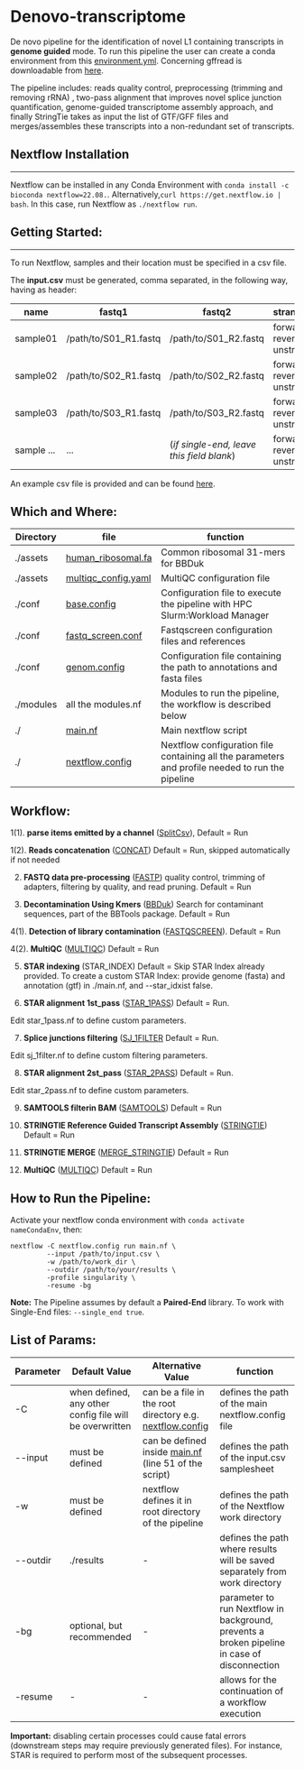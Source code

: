 # Denovo-transcriptome

De novo pipeline for the identification of novel L1 containing transcripts in **genome guided** mode. To run this pipeline the user can create a conda environment from this [environment.yml](https://github.com/Hadi90Eidgah/Denovo-transcript-reconstruction/blob/main/environment.yaml).
Concerning gffread is downloadable from [here](https://github.com/gpertea/gffread).

The pipeline includes: reads quality control, preprocessing (trimming and removing rRNA) , two-pass alignment that improves novel splice junction quantification, genome-guided transcriptome assembly approach, and finally StringTie takes as input the list of GTF/GFF files and merges/assembles these transcripts into a non-redundant set of transcripts.

## Nextflow Installation
---
Nextflow can be installed in any Conda Environment with `conda install -c bioconda nextflow=22.08.`.
Alternatively,`curl https://get.nextflow.io | bash`. In this case, run Nextflow as `./nextflow run`.

## Getting Started:
---
To run Nextflow, samples and their location must be specified in a csv file. 

The **input.csv** must be generated, comma separated, in the following way, having as header:

| name | fastq1 | fastq2 | strandedness|
| ---- | ------ | ------ | ------------|
| sample01 | /path/to/S01_R1.fastq |/path/to/S01_R2.fastq|forward / reverse / unstranded|
| sample02 | /path/to/S02_R1.fastq |/path/to/S02_R2.fastq|forward / reverse / unstranded|
| sample03 | /path/to/S03_R1.fastq |/path/to/S03_R2.fastq|forward / reverse / unstranded|
| sample ... | ... |(*if single-end, leave this field blank*)|forward / reverse / unstranded|

An example csv file is provided and can be found [here](https://github.com/Hadi90Eidgah/Gene-Expression-Analysis/blob/main/input.csv).

## Which and Where:

| Directory    | file  | function  |
| ------------- |-------------| -----|
| ./assets      | [human_ribosomal.fa](https://github.com/Hadi90Eidgah/Gene-Expression-Analysis/blob/main/assets/human_ribosomal.fa) | Common ribosomal 31-mers for BBDuk |
| ./assets      | [multiqc_config.yaml](https://github.com/Hadi90Eidgah/Gene-Expression-Analysis/blob/main/assets/multiqc_config.yaml)    |MultiQC configuration file|
| ./conf | [base.config](https://github.com/Hadi90Eidgah/Gene-Expression-Analysis/blob/main/conf/base.config)     |    Configuration file to execute the pipeline with HPC Slurm:Workload Manager  |
| ./conf | [fastq_screen.conf](https://github.com/Hadi90Eidgah/Gene-Expression-Analysis/blob/main/conf/fastq_screen.config)| Fastqscreen configuration files and references |
| ./conf | [genom.config](https://github.com/Hadi90Eidgah/Denovo-transcript-reconstruction/blob/main/conf/genomes.config) | Configuration file containing the path to annotations and fasta files
| ./modules | all the modules.nf | Modules to run the pipeline, the workflow is described below |
|./ | [main.nf](https://github.com/Hadi90Eidgah/Denovo-transcript-reconstruction/blob/main/main.nf) | Main nextflow script
| ./ | [nextflow.config](https://github.com/Hadi90Eidgah/Denovo-transcript-reconstruction/blob/main/nextflow.config) | Nextflow configuration file containing all the parameters and profile needed to run the pipeline



## Workflow:
1(1). **parse items emitted by a channel** ([SplitCsv](https://github.com/Hadi90Eidgah/Denovo-transcript-reconstruction/blob/main/modules/splitCsv.nf)), Default = Run

1(2). **Reads concatenation** ([CONCAT](https://github.com/Hadi90Eidgah/Denovo-transcript-reconstruction/blob/main/modules/concat_reads.nf)) Default = Run, skipped automatically if not needed


2. **FASTQ data pre-processing** ([FASTP](https://github.com/Hadi90Eidgah/Denovo-transcript-reconstruction/blob/main/modules/fastp.nf)) quality control, trimming of adapters, filtering by quality, and read pruning. Default = Run


3. **Decontamination Using Kmers** ([BBDuk](https://github.com/Hadi90Eidgah/Denovo-transcript-reconstruction/blob/main/modules/bbduk.nf)) Search for contaminant sequences, part of the BBTools package. Default = Run


4(1). **Detection of library contamination** ([FASTQSCREEN](https://github.com/Hadi90Eidgah/Denovo-transcriptreconstruction/blob/main/modules/fastqscreen.nf)). Default = Run


4(2). **MultiQC** ([MULTIQC](https://github.com/Hadi90Eidgah/Denovo-transcript-reconstruction/blob/main/modules/multiqc.nf)) Default = Run 


5. **STAR indexing** (STAR_INDEX) Default = Skip 
STAR Index already provided. To create a custom STAR Index: 
provide genome (fasta) and annotation (gtf) in ./main.nf, and --star_idxist false.


6. **STAR alignment 1st_pass** ([STAR_1PASS](https://github.com/Hadi90Eidgah/Denovo-transcript-reconstruction/blob/main/modules/star_1pass.nf)) Default = Run.

Edit star_1pass.nf to define custom parameters.


7. **Splice junctions filtering** ([SJ_1FILTER](https://github.com/Hadi90Eidgah/Denovo-transcript-reconstruction/blob/main/modules/sj_1filter.nf) Default = Run.

Edit sj_1filter.nf to define custom filtering parameters. 


8. **STAR alignment 2st_pass** ([STAR_2PASS](https://github.com/Hadi90Eidgah/Denovo-transcript-reconstruction/blob/main/modules/star_2pass.nf)) Default = Run.

Edit star_2pass.nf to define custom parameters.


9. **SAMTOOLS filterin BAM** ([SAMTOOLS](https://github.com/Hadi90Eidgah/Denovo-transcript-reconstruction/blob/main/modules/samtools.nf)) Default = Run 


10. **STRINGTIE Reference Guided Transcript Assembly** ([STRINGTIE](https://github.com/Hadi90Eidgah/Denovo-transcript-reconstruction/blob/main/modules/stringTie.nf)) Default = Run 

11. **STRINGTIE MERGE** ([MERGE_STRINGTIE](https://github.com/Hadi90Eidgah/Denovo-transcript-reconstruction/blob/main/modules/merge_stringtie.nf)) Default = Run

12. **MultiQC** ([MULTIQC](https://github.com/Hadi90Eidgah/Denovo-transcript-reconstruction/blob/main/modules/multiqc.nf)) Default = Run 


## How to Run the Pipeline:

Activate your nextflow conda environment with `conda activate nameCondaEnv`, then:

```
nextflow -C nextflow.config run main.nf \
         --input /path/to/input.csv \
         -w /path/to/work_dir \
         --outdir /path/to/your/results \
         -profile singularity \
         -resume -bg 
```

**Note:**
The Pipeline assumes by default a **Paired-End** library. To work with Single-End files: `--single_end true`.

## List of Params:

Parameter | Default Value | Alternative Value | function
--- | --- | --- | --- 
-C | when defined, any other config file will be overwritten | can be a file in the root directory e.g. [nextflow.config](https://github.com/Hadi90Eidgah/Denovo-transcript-reconstruction/blob/main/nextflow.config) | defines the path of the main nextflow.config file
--input | must be defined  | can be defined inside [main.nf](https://github.com/Hadi90Eidgah/Denovo-transcript-reconstruction/blob/main/main.nf) (line 51 of the script)| defines the path of the input.csv samplesheet
-w | must be defined | nextflow defines it in root directory of the pipeline | defines the path of the Nextflow work directory
--outdir | ./results | - | defines the path where results will be saved separately from work directory
-bg | optional, but recommended | - | parameter to run Nextflow in background, prevents a broken pipeline in case of disconnection
-resume | - | - | allows for the continuation of a workflow execution

**Important:**  disabling certain processes could cause fatal errors (downstream steps may require previously generated files). 
For instance, STAR is required to perform most of the subsequent processes.
